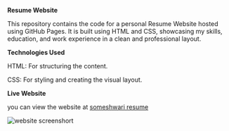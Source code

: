 **Resume Website**

This repository contains the code for a personal Resume Website hosted using GitHub Pages. It is built using HTML and CSS, showcasing my skills, education, and work experience in a clean and professional layout.


**Technologies Used**

HTML: For structuring the content.

CSS: For styling and creating the visual layout.



**Live Website** 

you can view the website at [someshwari resume](https://someshwari16.github.io/resume-website/)    





![website screenshort](resume-website.png)
